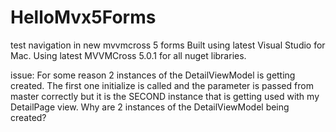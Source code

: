 # HelloMvx5Forms
test navigation in new mvvmcross 5 forms
Built using latest Visual Studio for Mac.  Using latest MVVMCross 5.0.1 for all nuget libraries.

issue:
For some reason 2 instances of the DetailViewModel is getting created.  The first one initialize is called and the parameter is passed from master correctly but it is the SECOND instance that is getting used with my DetailPage view.  Why are 2 instances of the DetailViewModel being created?
